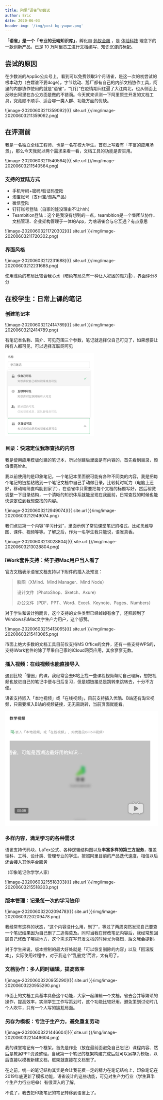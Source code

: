 ```yaml
---
title: 阿里“语雀”初尝试
author: Eric
date: 2020-06-03
header-img: '/img/post-bg-yuque.png'
---
```


**「语雀」**是一个**「专业的云端知识库」**，孵化自 [蚂蚁金服](https://www.antfin.com/?deer_tracert_token=cc478126-c93a-459b-a448-dd41de67f2d4) ，是 [体验科技](https://www.yuque.com/yubo/explore/tcaywl?deer_tracert_token=cc478126-c93a-459b-a448-dd41de67f2d4) 理念下的一款创新产品，已是 10 万阿里员工进行文档编写、知识沉淀的标配。

## 尝试的原因

在少数派的AppSo公众号上，看到可以免费领取3个月语雀，是这一次的初尝试的根本动力（白嫖谁不要doge）。字节跳动、鹅厂都有自己的内部文档协作工具，阿里的内部协作使用的就是“语雀”，“钉钉”在疫情期间红遍了大江南北，也从侧面上反映出阿里在办公方面是做的不错滴。今天就来评测一下阿里原生开发的文档工具，究竟顺不顺手、适合哪一类人群、功能方面的优缺。

![image-20200603211359092]({{ site.url }}/img/image-20200603211359092.png)

## 在评测前

我是一名独立全栈工程师、也是一名在校大学生。首页上写着有「丰富的应用场景」，那么今天我就以两个需求来看一看，文档工具的功能是否实用。

![image-20200603211540564]({{ site.url }}/img/image-20200603211540564.png)

### 支持的登陆方式

- 手机号码+密码/验证码登陆
- 淘宝账号（支付宝/淘系产品）
- 微信登陆
- 钉钉账号登陆（自家的娃没理由不让hhh）
- Teambition登陆：这个是我没有想到的一点，teambition是一个集团队协作、文档管理、企业架构管理于一体的App，为啥语雀会与它互通？有点意思

![image-20200603211720302]({{ site.url }}/img/image-20200603211720302.png)

### 界面风格

![image-20200603212231688]({{ site.url }}/img/image-20200603212231688.png)

使用浅色的布局比较合我心水（暗色布局总有一种让人犯困的魔力🥱），界面评分8分

## 在校学生：日常上课的笔记

### 创建笔记本

![image-20200603212414789]({{ site.url }}/img/image-20200603212414789.png)

有笔记本名称、简介、可见范围三个参数，笔记就选择仅自己可见了，如果想要让所有人都可见，可以选择互联网可见

<img src="../img/image-20200603212634920.png" alt="image-20200603212634920" style="zoom:33%;" />

### 目录：快速定位我想查找的内容

我是使用应用模版创建的笔记本，所以创建后里面是有内容的，首先看到目录，颜值很高hhh。

我以前使用的是印象笔记，一个笔记本里面很可能有各种不同类的内容，我是把每个笔记的链接粘贴到一个笔记文档中自己手动做目录，比较耗时耗力（电脑上还好，移动端简直鸡肋到家了），在语雀中只需要把每个文档的标题写好，然后稍微调整一下目录结构，一个清晰的知识体系就能呈现在我面前，日常查找的时候也能快速定位到我想查找的内容。

![image-20200603212949074]({{ site.url }}/img/image-20200603212949074.png)



我们点进第一个内容“学习计划”，里面示例了常见课堂笔记的格式，比如思维导图、课件、视频等等。了解之后，作为一名学生我只能说，语雀真香。

![image-20200603213028804]({{ site.url }}/img/image-20200603213028804.png)

### iWork套件支持：终于把Mac用户当人看了

官方文档表示语雀文档支持以下附件的插入及预览：

> 脑图（XMind、Mind Manager、Mind Node）
>
> 设计文件（PhotoShop、Sketch、Axure)
>
> 办公文件（PDF、PPT、Word、Excel、Keynote、Pages、Numbers）

对于学生和设计狗而言，这个支持的文件类型已经绰绰有余了，还照顾到了Windows和Mac文字生产力用户，这个怒赞。

![image-20200603215413065]({{ site.url }}/img/image-20200603215413065.png)

市面上绝大多数的文档工具目前仅支持MS Office的文件，还有一些支持WPS的，支持iWork套件的除了苹果自己家的iCloud网页应用，其余寥寥无数。

### 插入视频：在线视频也能直接导入

遇到比较「懵圈」的课，我经常会去B站上找一些课程视频帮助自己理解，想把视频也放进自己的笔记中便与日后复习，但是超链接总是跳转来跳转去，十分不方便。

语雀支持嵌入「本地视频」或「在线视频」，目前支持插入优酷、B站还有淘宝视频，只需要填入B站的视频链接，无无需跳转，当前页面就能看。

<img src="/img/image-20200603215310542.png" alt="image-20200603215310542" style="zoom:50%;" />

### 多样内容，满足学习的各种需求

语雀支持代码块、LaTex公式、各种逻辑结构图以及**丰富多样的第三方服务**，覆盖理科、工科、设计类、管理专业的学生。按照阿里目前的产品迭代速度，相信以后还会接入其他平台服务

（印象笔记你学学人家）

![image-20200603215518303]({{ site.url }}/img/image-20200603215518303.png)

### 版本管理：记录每一次的学习迹印

![image-20200603220209478]({{ site.url }}/img/image-20200603220209478.png)

我经常有这样的状态，“这个内容没什么用，删了”，等过了两周突然发现自己要查一个笔记结果因为自己删了二追悔莫及。同时当我在修改笔记内容后，我经常想回顾自己修改了哪些地方，这个需求在写开发文档的时候尤为强烈，后文我会提到。

对于学生来说，版本控制的最大好处就是「可以恢复删除的内容」以及「回滚版本」，实际使用过程中，对于我这个“乱删党”而言，太有用了。

### 文档协作：多人同时编辑，提高效率

![image-20200603220955290]({{ site.url }}/img/image-20200603220955290.png)

市面上的文档工具基本具备这个功能，大家一起编辑一个文档，省去合并等繁琐的操作，提高效率，实测学生工作写策划时，这个功能比较好用。避免策划讨论时几个人吹牛，只有一个人写的尴尬局面。

### 另存为模板：专注于生产力，避免重复劳动

![image-20200603221446604]({{ site.url }}/img/image-20200603221446604.png)

我的课堂笔记有一个框架，首先是作业（放在最前面避免自己忘记）课程内容、然后是教案PPT资源整理。当我第一个笔记的框架构建完成后就可以另存为模板，以后直接以模板新建文档，框架就直接在文档里了。

在之前，统一的笔记结构其实是会让我花费一定的精力在笔记结构上，印象笔记在2019年底更新了模板功能，语雀设计的这些功能，可见对生产力行业（学生算半个生产力行业吧😂）有很深入的了解。

不说了，我去把印象笔记的笔记转移到语雀上了。

